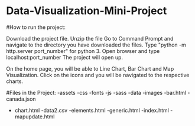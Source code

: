 # Data-Visualization-Mini-Project

#How to run the project:

Download the project file.
Unzip the file
Go to Command Prompt and navigate to the directory you have downloaded the files.
Type "python -m http.server port_number" for python 3.
Open browser and type localhost:port_number
The project will open up. 

On the home page, you will be able to Line Chart, Bar Chart and Map Visualization.
Click on the icons and you will be navigated to the respective charts.

#Files in the Project:
-assets
  -css
  -fonts
  -js
  -sass
 -data
 -images
 -bar.html
 -canada.json
 - chart.html
 -data2.csv
 -elements.html
 -generic.html
 -index.html
 -mapupdate.html
